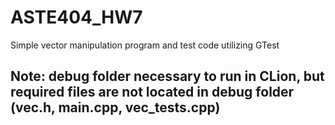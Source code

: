 # ASTE404_HW7

Simple vector manipulation program and test code utilizing GTest

## Note: debug folder necessary to run in CLion, but required files are not located in debug folder (vec.h, main.cpp, vec_tests.cpp)
